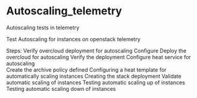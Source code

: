 # Autoscaling_telemetry
Autoscaling tests in telemetry

Test Autoscaling for instances on openstack telemetry

Steps:
    Verify overcloud deployment for autoscaling
        Configure
        Deploy the overcloud for autoscaling
        Verify the deployment
    Configure heat service for autoscaling        
	Create the archive policy defined
        Configuring a heat template for automatically scaling instances
        Creating the stack deployment
    Validate automatic scaling of instances
        Testing automatic scaling up of instances
        Testing automatic scaling down of instances

